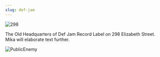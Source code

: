```yaml
---
slug: def-jam
---
```


![298](https://i.imgur.com/jUyqao4.jpg)

The Old Headquarters of Def Jam Record Label on 298 Elizabeth Street. Mika will elaborate text further.

![PublicEnemy](https://i.imgur.com/8dvJy4Q.jpg)  
